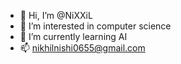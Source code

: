 - 👋 Hi, I’m @NiXXiL
- 👀 I’m interested in computer science
- 🌱 I’m currently learning AI
- 📫 nikhilnishi0655@gmail.com

<!---
NiXXiL/NiXXiL is a ✨ special ✨ repository because its `README.md` (this file) appears on your GitHub profile.
You can click the Preview link to take a look at your changes.
--->
